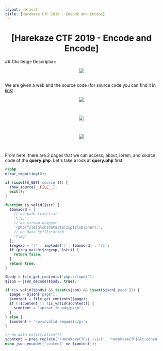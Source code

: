 ```yaml
---
layout: default
title: [Harekaze CTF 2019 - Encode and Encode]
---
```


<h1 align="center">[Harekaze CTF 2019 - Encode and Encode]</h1>
## Challenge Descripton:
<p align="center"><img src="https://blog.xarkangels.com/ctf/assets/harekaze2019_encode/challdesc.png"></p><br>
We are given a web and the source code (for source code you can find it in <a href="https://github.com/ArkAngels/CTF-Source-Codes/tree/master/Harekaze%20CTF%202019%20-%20Encode%20and%20Encode">link</a>).<br>
<p align="center"><img src="https://blog.xarkangels.com/ctf/assets/harekaze2019_encode/index.png"></p><br>
<p align="center"><img src="https://blog.xarkangels.com/ctf/assets/harekaze2019_encode/about.png"></p><br>
<p align="center"><img src="https://blog.xarkangels.com/ctf/assets/harekaze2019_encode/lorem.png"></p><br>

From here, there are 3 pages that we can access; about, lorem, and source code of the <b>query.php</b>. Let's take a look at <b>query.php</b> first:
```php
<?php
error_reporting(0);

if (isset($_GET['source'])) {
  show_source(__FILE__);
  exit();
}

function is_valid($str) {
  $banword = [
    // no path traversal
    '\.\.',
    // no stream wrapper
    '(php|file|glob|data|tp|zip|zlib|phar):',
    // no data exfiltration
    'flag'
  ];
  $regexp = '/' . implode('|', $banword) . '/i';
  if (preg_match($regexp, $str)) {
    return false;
  }
  return true;
}

$body = file_get_contents('php://input');
$json = json_decode($body, true);

if (is_valid($body) && isset($json) && isset($json['page'])) {
  $page = $json['page'];
  $content = file_get_contents($page);
  if (!$content || !is_valid($content)) {
    $content = "<p>not found</p>\n";
  }
} else {
  $content = '<p>invalid request</p>';
}

// no data exfiltration!!!
$content = preg_replace('/HarekazeCTF\{.+\}/i', 'HarekazeCTF{&lt;censored&gt;}', $content);
echo json_encode(['content' => $content]);

```
